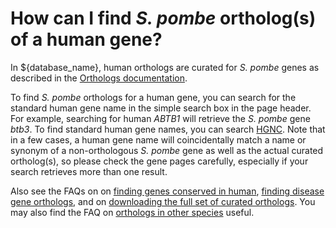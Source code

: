 # How can I find *S. pombe* ortholog(s) of a human gene?
<!-- pombase_categories: Orthology,Finding data -->

In ${database_name}, human orthologs are curated for *S. pombe* genes as
described in the [Orthologs documentation](/documentation/orthologs).

To find *S. pombe* orthologs for a human gene, you can search for the
standard human gene name in the simple search box in the page
header. For example, searching for human *ABTB1* will retrieve the
*S. pombe* gene *btb3*. To find standard human gene names, you can
search [HGNC](http://www.genenames.org/). Note that in a few cases, a
human gene name will coincidentally match a name or synonym of a
non-orthologous *S. pombe* gene as well as the actual curated
ortholog(s), so please check the gene pages carefully, especially if
your search retrieves more than one result.

Also see the FAQs on on [finding genes conserved in human](/faq/how-can-i-find-all-s.-pombe-genes-are-conserved-human),
[finding disease gene orthologs](/faq/how-can-i-find-s.-pombe-genes-associated-human-disease),
and on [downloading the full set of curated orthologs](/faq/how-can-i-obtain-list-human-and-s.-pombe-orthologs).
You may also find the FAQ on [orthologs in other species](/faq/how-can-i-find-s.-pombe-orthologs-species-other-than-human-and-s.-cerevisiae) useful.

